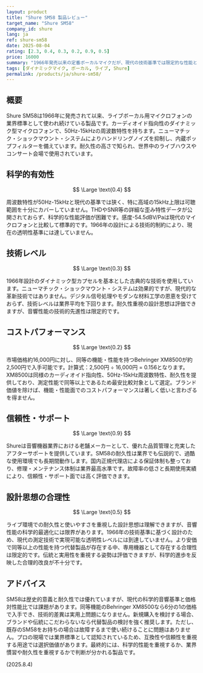 ```yaml
---
layout: product
title: "Shure SM58 製品レビュー"
target_name: "Shure SM58"
company_id: shure
lang: ja
ref: shure-sm58
date: 2025-08-04
rating: [2.3, 0.4, 0.3, 0.2, 0.9, 0.5]
price: 16000
summary: "1966年発売以来の定番ボーカルマイクだが、現代の技術基準では限定的な性能と高コストが目立つ"
tags: [ダイナミックマイク, ボーカル, ライブ, Shure]
permalink: /products/ja/shure-sm58/
---
```


## 概要

Shure SM58は1966年に発売されて以来、ライブボーカル用マイクロフォンの業界標準として使われ続けている製品です。カーディオイド指向性のダイナミック型マイクロフォンで、50Hz-15kHzの周波数特性を持ちます。ニューマチック・ショックマウント・システムによりハンドリングノイズを抑制し、内蔵ポップフィルターを備えています。耐久性の高さで知られ、世界中のライブハウスやコンサート会場で使用されています。

## 科学的有効性

$$ \Large \text{0.4} $$

周波数特性が50Hz-15kHzと現代の基準では狭く、特に高域の15kHz上限は可聴範囲を十分にカバーしていません。THDやSNR等の詳細な歪み特性データが公開されておらず、科学的な性能評価が困難です。感度-54.5dBV/Paは現代のマイクロフォンと比較して標準的です。1966年の設計による技術的制約により、現在の透明性基準には達していません。

## 技術レベル

$$ \Large \text{0.3} $$

1966年設計のダイナミック型カプセルを基本とした古典的な技術を使用しています。ニューマチック・ショックマウント・システムは効果的ですが、現代的な革新技術ではありません。デジタル信号処理やモダンな材料工学の恩恵を受けておらず、技術レベルは業界平均を下回ります。耐久性重視の設計思想は評価できますが、音響性能の技術的先進性は限定的です。

## コストパフォーマンス

$$ \Large \text{0.2} $$

市場価格約16,000円に対し、同等の機能・性能を持つBehringer XM8500が約2,500円で入手可能です。計算式：2,500円 ÷ 16,000円 = 0.156となります。XM8500は同様のカーディオイド指向性、50Hz-15kHz周波数特性、耐久性を提供しており、測定性能で同等以上であるため最安比較対象として選定。ブランド価値を除けば、機能・性能面でのコストパフォーマンスは著しく低いと言わざるを得ません。

## 信頼性・サポート

$$ \Large \text{0.9} $$

Shureは音響機器業界における老舗メーカーとして、優れた品質管理と充実したアフターサポートを提供しています。SM58の耐久性は業界でも伝説的で、過酷な使用環境でも長期間動作します。国内正規代理店による保証体制も整っており、修理・メンテナンス体制は業界最高水準です。故障率の低さと長期使用実績により、信頼性・サポート面では高く評価できます。

## 設計思想の合理性

$$ \Large \text{0.5} $$

ライブ環境での耐久性と使いやすさを重視した設計思想は理解できますが、音響性能の科学的最適化には限界があります。1966年の技術基準に基づく設計のため、現代の測定技術で実現可能な透明性レベルには到達していません。より安価で同等以上の性能を持つ代替製品が存在する中、専用機器として存在する合理性は限定的です。伝統と実用性を重視する姿勢は評価できますが、科学的進歩を反映した合理的改良が不十分です。

## アドバイス

SM58は歴史的意義と耐久性では優れていますが、現代の科学的音響基準と価格対性能比では課題があります。同等機能のBehringer XM8500なら6分の1の価格で入手でき、技術的差異は実用上問題になりません。新規購入を検討する場合、ブランドや伝統にこだわらないなら代替製品の検討を強く推奨します。ただし、既存のSM58をお持ちの場合は故障するまで使い続けることに問題はありません。プロの現場では業界標準として認知されているため、互換性や信頼性を重視する用途では選択価値があります。最終的には、科学的性能を重視するか、業界慣習や耐久性を重視するかで判断が分かれる製品です。

(2025.8.4)
